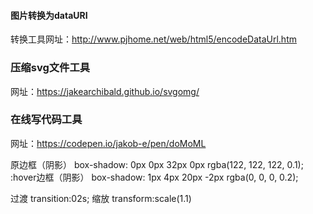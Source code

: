 #### 图片转换为dataURI 
转换工具网址：http://www.pjhome.net/web/html5/encodeDataUrl.htm

### 压缩svg文件工具 
网址：https://jakearchibald.github.io/svgomg/

### 在线写代码工具 
网址：https://codepen.io/jakob-e/pen/doMoML

原边框（阴影）
box-shadow: 0px 0px 32px 0px rgba(122, 122, 122, 0.1);
:hover边框（阴影）
box-shadow: 1px 4px 20px -2px rgba(0, 0, 0, 0.2);


过渡
transition:02s;
缩放
transform:scale(1.1)
